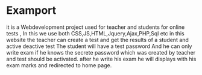 # Examport
it is a Webdevelopment project used for teacher and students for online tests ,
In this we use both CSS,JS,HTML,Jquery,Ajax,PHP,Sql etc
in this website the teacher can create a test and get the results of a student  and active deactive test 
The student will have a test password And he can only write exam if he knows the secrete password which was created by teacher and test should be activated.
after he write his exam  he will displays with his exam marks and redirected to home page. 
